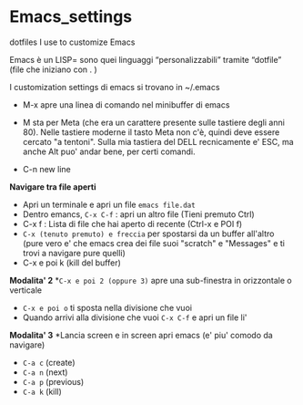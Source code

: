 # Emacs_settings
dotfiles I use to customize Emacs

Emacs è un LISP= sono quei linguaggi “personalizzabili” tramite “dotfile” (file che iniziano con . )

I customization settings di emacs si trovano in ~/.emacs

* M-x apre una linea di comando nel minibuffer di emacs
* M sta per Meta (che era un carattere presente sulle tastiere degli anni 80). Nelle tastiere moderne il tasto Meta non c'è, quindi deve essere cercato "a tentoni". Sulla mia tastiera del DELL recnicamente e' ESC, ma anche Alt puo' andar bene, per certi comandi. 

* C-n new line

**Navigare tra file aperti**
* Apri un terminale e apri un file `emacs file.dat`
* Dentro emancs, `C-x C-f` : apri un altro file (Tieni premuto Ctrl)
* C-x f : Lista di file che hai aperto di recente (Ctrl-x e POI f)
* `C-x (tenuto premuto) e freccia` per spostarsi da un buffer all'altro (pure vero e' che emacs crea dei file suoi "scratch" e "Messages" e ti trovi a navigare pure quelli)
* C-x e poi k (kill del buffer)

**Modalita' 2**
*`C-x e poi 2 (oppure 3)` apre una sub-finestra in orizzontale o verticale
* `C-x e poi o` ti sposta nella divisione che vuoi
* Quando arrivi alla divisione che vuoi `C-x C-f` e apri un file li'

**Modalita' 3**
*Lancia screen e in screen apri emacs (e' piu' comodo da navigare)
* `C-a c` (create)
* `C-a n` (next)
* `C-a p` (previous)
* `C-a k` (kill)
